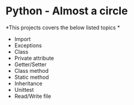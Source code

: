 #  Python - Almost a circle #

*This projects covers the below listed topics *

- Import
- Exceptions
- Class
- Private attribute
- Getter/Setter
- Class method
- Static method
- Inheritance
- Unittest
- Read/Write file
